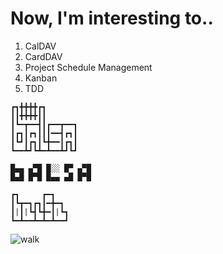 # Now, I'm interesting to..
  1. CalDAV
  2. CardDAV
  3. Project Schedule Management
  4. Kanban
  5. TDD


```
┏┓╋╋╋╋┏┓
┃┃╋╋╋╋┃┃
┃┗━┳━━┫┃┏━━┳━━┓
┃┏┓┃┏┓┃┃┃━━┫┏┓┃
┃┗┛┃┏┓┃┗╋━━┃┏┓┃
┗━━┻┛┗┻━┻━━┻┛┗┛

█▄▄ ▄▀█ █░░ █▀ ▄▀█
█▄█ █▀█ █▄▄ ▄█ █▀█

┏┓     ┏━┓
┃┗┳━┓┏┓┃━╋━┓
┃|┃|┗┫┗╋━┃|┗┓
┗━┻━━┻━┻━┻━━┛
```

![walk](https://raw.githubusercontent.com/taegyunko/public/main/walk.gif)
